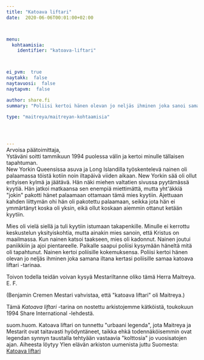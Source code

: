 ```yaml
---
title: "Katoava liftari"
date:  2020-06-06T00:01:00+02:00



menu:
  kohtaamisia:
    identifier: "katoava-liftari"



ei_pvm:  true
naytakk:  false
naytavuosi:  false
naytapvm:  false

author: share.fi
summary: "Poliisi kertoi hänen olevan jo neljäs ihminen joka sanoi samana iltana samaa."

type: "maitreya/maitreyan-kohtaamisia"



 
---
```

<p style="margin-top:-15px;">Arvoisa päätoimittaja,<br>
Ystäväni soitti tammikuun 1994 puolessa välin ja kertoi minulle tällaisen tapahtuman.<br />
New Yorkin Queensissa asuva ja Long Islandilla työskentelevä nainen oli palaamassa töistä kotiin noin iltapäivä viiden aikaan. New Yorkin sää oli ollut erityisen kylmä ja jäätävä. Hän näki miehen valtatien sivussa pyytämässä kyytiä. Hän jatkoi matkaansa sen enempiä miettimättä, mutta yht'äkkiä "jokin" pakotti hänet palaamaan ottamaan tämä mies kyytiin. Ajettuaan kahden liittymän ohi hän oli pakotettu palaamaan, seikka jota hän ei ymmärtänyt koska oli yksin, eikä ollut koskaan aiemmin ottanut ketään kyytiin.</p>
<p>Mies oli vielä siellä ja tuli kyytiin istumaan takapenkille. Minulle ei kerrottu keskustelun yksityiskohtia, mutta ainakin mies sanoin, että Kristus on maailmassa. Kun nainen katsoi taakseen, mies oli kadonnut. Nainen joutui paniikkiin ja ajoi pientareelle. Paikalle saapui poliisi kysymään häneltä mitä oli tapahtunut. Nainen kertoi poliisille kokemuksensa. Poliisi kertoi hänen olevan jo neljäs ihminen joka samana iltana kertasi poliisille samaa katoava liftari -tarinaa.</p>
<p>Toivon todella teidän voivan kysyä Mestariltanne oliko tämä Herra Maitreya.<br />E. F.</p>
<p>(Benjamin Cremen Mestari vahvistaa, että "katoava liftari" oli Maitreya.)</p>

<p>Tämä <i>Katoava liftari</i> -tarina on nostettu arkistojemme kätköistä, toukokuun 1994 Share International -lehdestä.</p>
<p>suom.huom. Katoava liftari on tunnettu "urbaani legenda", jota Maitreya ja Mestarit ovat taitavasti hyödyntäneet, taikka ehkä todennäköisemmin ovat legendan synnyn taustalla tehtyään vastaavia "kolttosia" jo vuosisatojen ajan. Aiheesta löytyy Ylen elävän arkiston uumenista juttu Suomesta:<br />
<a href="https://areena.yle.fi/1-2253067?seek=600" rel="nofollow noopener" target="_blank_">Katoava liftari</a>